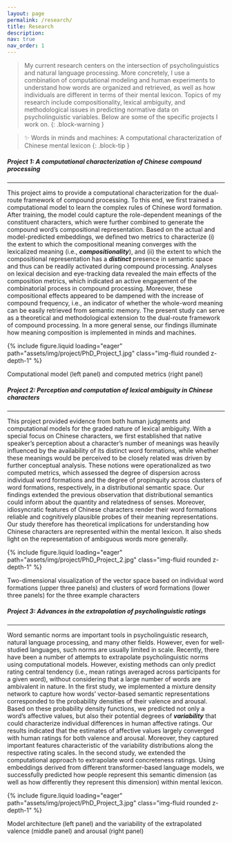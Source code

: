 ```yaml
---
layout: page
permalink: /research/
title: Research
description:
nav: true
nav_order: 1
---
```


> My current research centers on the intersection of psycholinguistics and natural language processing. More concretely, I use a combination of computational modeling and human experiments to understand how words are organized and retrieved, as well as how individuals are different in terms of their mental lexicon. Topics of my research include compositionality, lexical ambiguity, and methodological issues in predicting normative data on psycholinguistic variables. Below are some of the specific projects I work on.
{: .block-warning }

> ✨ Words in minds and machines: A computational characterization of Chinese mental lexicon
{: .block-tip }


##### **Project 1: A computational characterization of Chinese compound processing**
___

This project aims to provide a computational characterization for the dual-route framework of compound processing. To this end, we first trained a computational model to learn the complex rules of Chinese word formation. After training, the model could capture the role-dependent meanings of the constituent characters, which were further combined to generate the compound word’s compositional representation. Based on the actual and model-predicted embeddings, we defined two metrics to characterize (i) the extent to which the compositional meaning converges with the lexicalized meaning (i.e., **_compositionality_**), and (ii) the extent to which the compositional representation has a **_distinct_** presence in semantic space and thus can be readily activated during compound processing. Analyses on lexical decision and eye-tracking data revealed the main effects of the composition metrics, which indicated an active engagement of the combinatorial process in compound processing. Moreover, these compositional effects appeared to be dampened with the increase of compound frequency, i.e., an indicator of whether the whole-word meaning can be easily retrieved from semantic memory. The present study can serve as a theoretical and methodological extension to the dual-route framework of compound processing. In a more general sense, our findings illuminate how meaning composition is implemented in minds and machines.

{% include figure.liquid loading="eager" path="assets/img/project/PhD_Project_1.jpg" class="img-fluid rounded z-depth-1" %}
<div class="caption">
    Computational model (left panel) and computed metrics (right panel)
</div>

##### **Project 2: Perception and computation of lexical ambiguity in Chinese characters**
___

This project provided evidence from both human judgments and computational models for the graded nature of lexical ambiguity. With a special focus on Chinese characters, we first established that native speaker’s perception about a character’s number of meanings was heavily influenced by the availability of its distinct word formations, while whether these meanings would be perceived to be closely related was driven by further conceptual analysis. These notions were operationalized as two computed metrics, which assessed the degree of dispersion across individual word formations and the degree of propinquity across clusters of word formations, respectively, in a distributional semantic space. Our findings extended the previous observation that distributional semantics could inform about the quantity and relatedness of senses. Moreover, idiosyncratic features of Chinese characters render their word formations reliable and cognitively plausible probes of their meaning representations. Our study therefore has theoretical implications for understanding how Chinese characters are represented within the mental lexicon. It also sheds light on the representation of ambiguous words more generally.

{% include figure.liquid loading="eager" path="assets/img/project/PhD_Project_2.jpg" class="img-fluid rounded z-depth-1" %}
<div class="caption">
    Two-dimensional visualization of the vector space based on individual word formations (upper three panels) and clusters of word formations (lower three panels) for the three example characters
</div>

##### **Project 3: Advances in the extrapolation of psycholinguistic ratings**
___

Word semantic norms are important tools in psycholinguistic research, natural language processing, and many other fields. However, even for well-studied languages, such norms are usually limited in scale. Recently, there have been a number of attempts to extrapolate psycholinguistic norms using computational models. However, existing methods can only predict rating central tendency (i.e., mean ratings averaged across participants for a given word), without considering that a large number of words are ambivalent in nature. In the first study, we implemented a mixture density network to capture how words’ vector-based semantic representations corresponded to the probability densities of their valence and arousal. Based on these probability density functions, we predicted not only a word’s affective values, but also their potential degrees of **_variability_** that could characterize individual differences in human affective ratings. Our results indicated that the estimates of affective values largely converged with human ratings for both valence and arousal. Moreover, they captured important features characteristic of the variability distributions along the respective rating scales. In the second study, we extended the computational approach to extrapolate word concreteness ratings. Using embeddings derived from different transformer-based language models, we successfully predicted how people represent this semantic dimension (as well as how differently they represent this dimension) within mental lexicon.

{% include figure.liquid loading="eager" path="assets/img/project/PhD_Project_3.jpg" class="img-fluid rounded z-depth-1" %}
<div class="caption">
    Model architecture (left panel) and the variability of the extrapolated valence (middle panel) and arousal (right panel)
</div>
